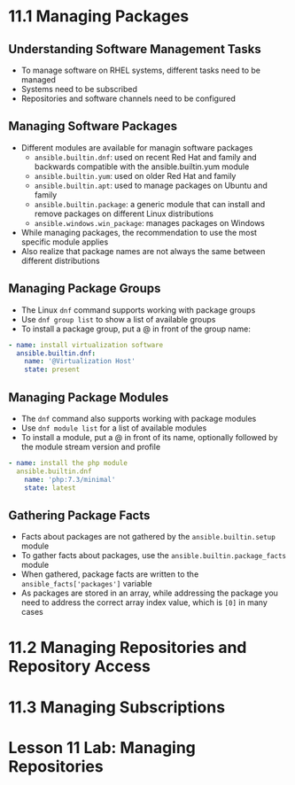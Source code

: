 # 11.1 Managing Packages
## Understanding Software Management Tasks
- To manage software on RHEL systems, different tasks need to be managed
- Systems need to be subscribed
- Repositories and software channels need to be configured

## Managing Software Packages
- Different modules are available for managin software packages
  - `ansible.builtin.dnf`: used on recent Red Hat and family and backwards compatible with the ansible.builtin.yum module
  - `ansible.builtin.yum`: used on older Red Hat and family
  - `ansible.builtin.apt`: used to manage packages on Ubuntu and family
  - `ansible.builtin.package`: a generic module that can install and remove packages on different Linux distributions
  - `ansible.windows.win_package`: manages packages on Windows
- While managing packages, the recommendation to use the most specific module applies
- Also realize that package names are not always the same between different distributions

## Managing Package Groups
- The Linux `dnf` command supports working with package groups
- Use `dnf group list` to show a list of available groups
- To install a package group, put a @ in front of the group name:

```yml
- name: install virtualization software
  ansible.builtin.dnf:
    name: '@Virtualization Host'
    state: present
```
## Managing Package Modules
- The `dnf` command also supports working with package modules
- Use `dnf module list` for a list of available modules
- To install a module, put a @ in front of its name, optionally followed by the module stream version and profile

```yml
- name: install the php module
  ansible.builtin.dnf
    name: 'php:7.3/minimal'
    state: latest
```

## Gathering Package Facts
- Facts about packages are not gathered by the `ansible.builtin.setup` module
- To gather facts about packages, use the `ansible.builtin.package_facts` module
- When gathered, package facts are written to the `ansible_facts['packages']` variable
- As packages are stored in an array, while addressing the package you need to address the correct array index value, which is `[0]` in many cases

# 11.2 Managing Repositories and Repository Access
# 11.3 Managing Subscriptions
# Lesson 11 Lab: Managing Repositories